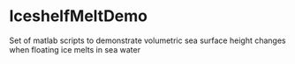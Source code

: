 # IceshelfMeltDemo
Set of matlab scripts to demonstrate volumetric sea surface height changes when floating ice melts in sea water
